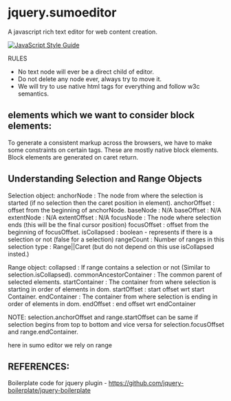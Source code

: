 # jquery.sumoeditor
A javascript rich text editor for web content creation.

[![JavaScript Style Guide](https://img.shields.io/badge/code_style-standard-brightgreen.svg)](https://standardjs.com)

RULES
- No text node will ever be a direct child of editor.
- Do not delete any node ever, always try to move it.
- We will try to use native html tags for everything and follow w3c semantics.

## elements which we want to consider block elements:
To generate a consistent markup across the browsers, we have to make some constraints on certain tags.
These are mostly native block elements.
Block elements are generated on caret return.

## Understanding Selection and Range Objects

Selection object:
    anchorNode   : The node from where the selection is started (if no selection then the caret position in element).
    anchorOffset : offset from the beginning of anchorNode.
    baseNode     : N/A
    baseOffset   : N/A
    extentNode   : N/A
    extentOffset : N/A
    focusNode    : The node where selection ends (this will be the final cursor position)
    focusOffset  : offset from the beginning of focusOffset.
    isCollapsed  : boolean - represents if there is a selection or not (false for a selection)
    rangeCount   : Number of ranges in this selection
    type         : Range||Caret (but do not depend on this use isCollapsed insted.)

Range object:
    collapsed               : If range contains a selection or not (Similar to selection.isCollapsed).
    commonAncestorContainer : The common parent of selected elements.
    startContainer          : The container from where selection is starting in order of elements in dom.
    startOffset             : start offset wrt start Container.
    endContainer            : The container from where selection is ending in order of elements in dom.
    endOffset               : end offset wrt endContainer

NOTE: selection.anchorOffset and range.startOffset can be same if selection begins from top to bottom and vice versa for
      selection.focusOffset and range.endContainer.

here in sumo editor we rely on range

## REFERENCES:
Boilerplate code for jquery plugin - https://github.com/jquery-boilerplate/jquery-boilerplate
